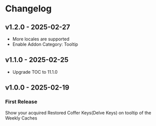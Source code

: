 # Changelog

## v1.2.0 - 2025-02-27

- More locales are supported
- Enable Addon Category: Tooltip

## v1.1.0 - 2025-02-25

- Upgrade TOC to 11.1.0

## v1.0.0 - 2025-02-19

### First Release

Show your acquired Restored Coffer Keys(Delve Keys) on tooltip of the Weekly Caches

